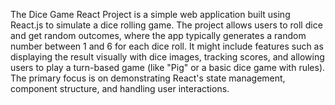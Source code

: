 The Dice Game React Project is a simple web application built using React.js to simulate a dice rolling game. The project allows users to roll dice and get random outcomes, where the app typically generates a random number between 1 and 6 for each dice roll. It might include features such as displaying the result visually with dice images, tracking scores, and allowing users to play a turn-based game (like "Pig" or a basic dice game with rules). The primary focus is on demonstrating React's state management, component structure, and handling user interactions.
